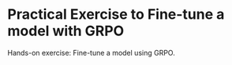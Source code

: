# Practical Exercise to Fine-tune a model with GRPO

Hands-on exercise: Fine-tune a model using GRPO.
